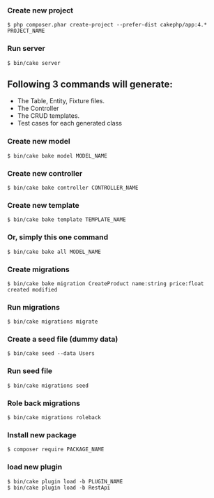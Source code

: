 ### Create new project
```
$ php composer.phar create-project --prefer-dist cakephp/app:4.* PROJECT_NAME
```

### Run server
```
$ bin/cake server
```

## Following 3 commands will generate:
 - The Table, Entity, Fixture files.
 - The Controller
 - The CRUD templates.
 - Test cases for each generated class

### Create new model
```
$ bin/cake bake model MODEL_NAME
```

### Create new controller
```
$ bin/cake bake controller CONTROLLER_NAME
```

### Create new template
```
$ bin/cake bake template TEMPLATE_NAME
```

### Or, simply this one command
```
$ bin/cake bake all MODEL_NAME
```

### Create migrations
```
$ bin/cake bake migration CreateProduct name:string price:float created modified
```

### Run migrations
```
$ bin/cake migrations migrate
```

### Create a seed file (dummy data)
```
$ bin/cake seed --data Users
```

### Run seed file
```
$ bin/cake migrations seed
```

### Role back migrations
```
$ bin/cake migrations roleback
```

### Install new package
```
$ composer require PACKAGE_NAME
```

### load new plugin
```
$ bin/cake plugin load -b PLUGIN_NAME
$ bin/cake plugin load -b RestApi
```
